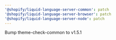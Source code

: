 ```yaml
---
'@shopify/liquid-language-server-common': patch
'@shopify/liquid-language-server-browser': patch
'@shopify/liquid-language-server-node': patch
---
```


Bump theme-check-common to v1.5.1

